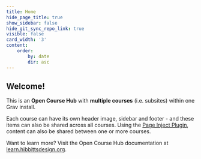 ```yaml
---
title: Home
hide_page_title: true
show_sidebar: false
hide_git_sync_repo_link: true
visible: false
card_width: '3'
content:
    order:
        by: date
        dir: asc
---
```


## Welcome!

This is an **Open Course Hub** with **multiple courses** (i.e. subsites) within one Grav install.

Each course can have its own header image, sidebar and footer - and these items can also be shared across all courses. Using the [Page Inject Plugin](https://github.com/getgrav/grav-plugin-page-inject), content can also be shared between one or more courses.

Want to learn more? Visit the Open Course Hub documentation at [learn.hibbittsdesign.org](https://learn.hibbittsdesign.org/opencoursehub).
